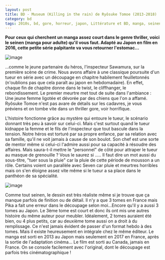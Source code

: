 ```yaml
---
layout: post
title: BD - Museum (Killing in the rain) de Ryôsuke Tomoe (2013-2018)
category: bd
tags: 2010s, bd, gore, horreur, japon, Littérature et BD, manga, seinen, thriller
---
```

**Pour ceux qui cherchent un manga assez court dans le genre thriller, voici le seinen (manga pour adulte) qu'il vous faut. Adapté au Japon en film en 2016, cette petite série palpitante va vous retourner l'estomac...**

![image](https://filedn.eu/llqi9IBxlYouGRXYG2xlROb/img/2019/museum1.jpg)

...comme le jeune partenaire du héros, l'inspecteur Sawamura, sur la première scène de crime. Nous avons affaire à une classique poursuite d'un tueur en série avec un découpage en chapitre habilement feuilletonnés (n'oublions pas que cela paraît au japon en hebdomadaire). En effet, chaque fin de chapitre donne dans le twist, le cliffhanger, le rebondissement. Le premier meurtre met tout de suite dans l'ambiance : Une jeune femme ligotée et dévorée par des chiens que l'on a affamé. Ryôsuke Tomoe n'est pas avare de détails sur les cadavres, je vous préviens et on tombe vite dans un thriller gore, voir horrifique.

L'histoire fonctionne grâce au mystère qui entoure le tueur, le scénario donnant très peu à savoir sur celui-ci. Mais c'est surtout quand le tueur kidnappe la femme et le fils de l'inspecteur que tout bascule dans la tension. Notre héros est torturé par sa propre enfance, par sa relation avec sa famille, qu'il ne voit jamais à cause de son boulot. Son chef est une sorte de mentor même si celui-ci l'admire aussi pour sa capacité à résoudre des affaires. Mais saura-t-il mettre le "personnel" de côté pour attraper le tueur au masque de grenouille ? Vous le saurez si ..... Il faut dire un mot aussi du sous-titre, "tuer sous la pluie" car la pluie de cette période de mousson a un rôle. Certains voient un parallèle avec Seven car pluie et meurtres horribles mais on s'en éloigne assez vite même si le tueur a sa place dans le panthéon de sa spécialité.

![image](https://filedn.eu/llqi9IBxlYouGRXYG2xlROb/img/2019/museum2.jpg)

Comme tout seinen, le dessin est très réaliste même si je trouve que ça manque parfois de finition ou de détail. Il n'y a que 3 tomes en France mais Pika a fait une erreur dans le découpage selon moi...Encore qu'il y a aussi 3 tomes au Japon. Le 3ème tome est court et donc ils ont mis une autres histoire du même auteur pour meubler. Idéalement, 2 tomes auraient été bien, ou 4 plus petits, car au deuxième tome aussi on a droit à du remplissage. Ce n'est jamais évident de passer d'un format hebdo à des tomes. Mais il existe heureusement en intégrale chez le même éditeur. Le manga est sorti en 2013 au Japon mais seulement en 2017 en France, après la sortie de l'adaptation cinéma... Le film est sorti au Canada, jamais en France. On se console facilement avec l'original, dont le découpage est parfois très cinématographique !
